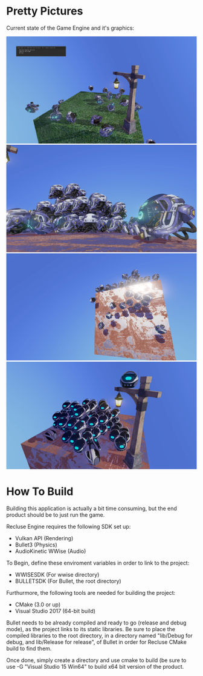 # Pretty Pictures
Current state of the Game Engine and it's graphics:


![alt tag](https://raw.githubusercontent.com/Cheezboiger/Recluse-Game/master/Regression/Shaders/TestGUI.png)
![alt tag](https://raw.githubusercontent.com/Cheezboiger/Recluse-Game/master/Regression/Shaders/Helmet.png)
![alt tag](https://raw.githubusercontent.com/Cheezboiger/Recluse-Game/master/Regression/Shaders/PhysicsTest.png)
![alt tag](https://raw.githubusercontent.com/Cheezboiger/Recluse-Game/master/Regression/Shaders/Lantern.png)
# How To Build
Building this application is actually a bit time consuming, but the end product should be to just run the game.

Recluse Engine requires the following SDK set up:

- Vulkan API (Rendering)
- Bullet3 (Physics)
- AudioKinetic WWise (Audio)

To Begin, define these enviroment variables in order to link to the project:

- WWISESDK (For wwise directory)
- BULLETSDK (For Bullet, the root directory)

Furthurmore, the following tools are needed for building the project:

- CMake (3.0 or up)
- Visual Studio 2017 (64-bit build)

Bullet needs to be already compiled and ready to go (release and debug mode), as the project links to its static libraries.
Be sure to place the compiled libraries to the root directory, in a directory named "lib/Debug for debug, and lib/Release for release", 
of Bullet in order for Recluse CMake build to find them.

Once done, simply create a directory and use cmake to build (be sure to use -G "Visual Studio 15 Win64" to build
x64 bit version of the product. 
